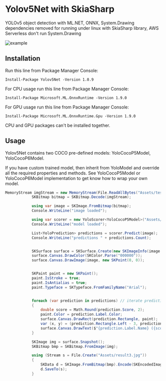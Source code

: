 # Yolov5Net with SkiaSharp
YOLOv5 object detection with ML.NET, ONNX, System.Drawing dependencies removed for running under linux with SkiaSharp library, AWS Serverless don't run System.Drawing

![example](https://github.com/mentalstack/yolov5-net/blob/master/img/result.jpg?raw=true)

## Installation

Run this line from Package Manager Console:

```
Install-Package Yolov5Net -Version 1.0.9
```

For CPU usage run this line from Package Manager Console:

```
Install-Package Microsoft.ML.OnnxRuntime -Version 1.9.0
```

For GPU usage run this line from Package Manager Console:

```
Install-Package Microsoft.ML.OnnxRuntime.Gpu -Version 1.9.0
```

CPU and GPU packages can't be installed together.

## Usage

Yolov5Net contains two COCO pre-defined models: YoloCocoP5Model, YoloCocoP6Model. 

If you have custom trained model, then inherit from YoloModel and override all the required properties and methods. See YoloCocoP5Model or YoloCocoP6Model implementation to get know how to wrap your own model. 

```c#
MemoryStream imgStream = new MemoryStream(File.ReadAllBytes("Assets/test3.jpg"));
            SKBitmap bitmap = SKBitmap.Decode(imgStream);

            using var image = SKImage.FromBitmap(bitmap);
            Console.WriteLine("image loaded");

            using var scorer = new YoloScorer<YoloCocoP5Model>("Assets/Weights/yolov5n.onnx");
            Console.WriteLine("model loaded");

            List<YoloPrediction> predictions = scorer.Predict(image);
            Console.WriteLine("predictions " + predictions.Count);


            SKSurface surface = SKSurface.Create(new SKImageInfo(image.Width, image.Height));
            surface.Canvas.DrawColor(SKColor.Parse("000000"));
            surface.Canvas.DrawImage(image, new SKPoint(0, 0));


            SKPaint paint = new SKPaint();
            paint.IsStroke = true;
            paint.IsAntialias = true;
            paint.Typeface = SKTypeface.FromFamilyName("Arial");


            foreach (var prediction in predictions) // iterate predictions to draw results
            {
                double score = Math.Round(prediction.Score, 2);
                paint.Color = prediction.Label.Color;
                surface.Canvas.DrawRect(prediction.Rectangle, paint);
                var (x, y) = (prediction.Rectangle.Left - 3, prediction.Rectangle.Top - 23);
                surface.Canvas.DrawText($"{prediction.Label.Name} ({score})", new SKPoint(x, y), paint);
            }

            SKImage img = surface.Snapshot();
            SKBitmap bmp = SKBitmap.FromImage(img);

            using (Stream s = File.Create("Assets/result3.jpg"))
            {
                SKData d = SKImage.FromBitmap(bmp).Encode(SKEncodedImageFormat.Jpeg, 100);
                d.SaveTo(s);
            }
```

